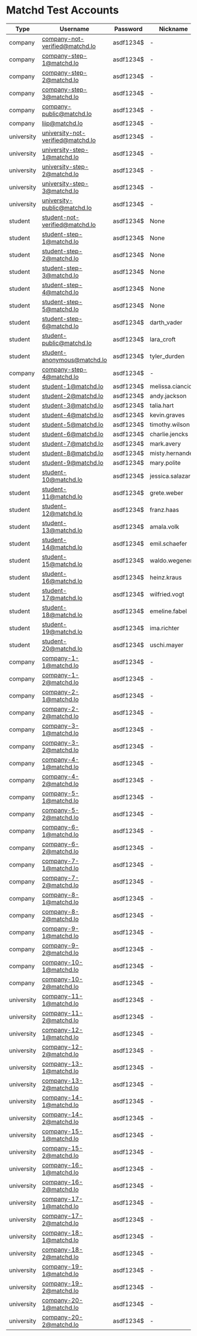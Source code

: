 Matchd Test Accounts
==============
| Type | Username | Password | Nickname | Status | Attachments |
|---|---|---|---|---|---|
| company | company-not-verified@matchd.lo | asdf1234$ | - | incomplete | - |
| company | company-step-1@matchd.lo | asdf1234$ | - | incomplete | - |
| company | company-step-2@matchd.lo | asdf1234$ | - | incomplete | - |
| company | company-step-3@matchd.lo | asdf1234$ | - | incomplete | - |
| company | company-public@matchd.lo | asdf1234$ | - | public | - |
| company | liip@matchd.lo | asdf1234$ | - | public | yes |
| university | university-not-verified@matchd.lo | asdf1234$ | - | incomplete | - |
| university | university-step-1@matchd.lo | asdf1234$ | - | incomplete | - |
| university | university-step-2@matchd.lo | asdf1234$ | - | incomplete | - |
| university | university-step-3@matchd.lo | asdf1234$ | - | incomplete | - |
| university | university-public@matchd.lo | asdf1234$ | - | public | yes |
| student | student-not-verified@matchd.lo | asdf1234$ | None | incomplete | - |
| student | student-step-1@matchd.lo | asdf1234$ | None | incomplete | - |
| student | student-step-2@matchd.lo | asdf1234$ | None | incomplete | - |
| student | student-step-3@matchd.lo | asdf1234$ | None | incomplete | - |
| student | student-step-4@matchd.lo | asdf1234$ | None | incomplete | - |
| student | student-step-5@matchd.lo | asdf1234$ | None | incomplete | - |
| student | student-step-6@matchd.lo | asdf1234$ | darth_vader | incomplete | - |
| student | student-public@matchd.lo | asdf1234$ | lara_croft | public | yes |
| student | student-anonymous@matchd.lo | asdf1234$ | tyler_durden | anonymous | yes |
| company | company-step-4@matchd.lo | asdf1234$ | - | incomplete | - |
| student | student-1@matchd.lo | asdf1234$ | melissa.cianciolo | public | yes |
| student | student-2@matchd.lo | asdf1234$ | andy.jackson | public | yes |
| student | student-3@matchd.lo | asdf1234$ | talia.hart | public | yes |
| student | student-4@matchd.lo | asdf1234$ | kevin.graves | public | yes |
| student | student-5@matchd.lo | asdf1234$ | timothy.wilson | public | yes |
| student | student-6@matchd.lo | asdf1234$ | charlie.jencks | public | yes |
| student | student-7@matchd.lo | asdf1234$ | mark.avery | public | yes |
| student | student-8@matchd.lo | asdf1234$ | misty.hernandez | public | yes |
| student | student-9@matchd.lo | asdf1234$ | mary.polite | public | yes |
| student | student-10@matchd.lo | asdf1234$ | jessica.salazar | public | yes |
| student | student-11@matchd.lo | asdf1234$ | grete.weber | public | yes |
| student | student-12@matchd.lo | asdf1234$ | franz.haas | public | yes |
| student | student-13@matchd.lo | asdf1234$ | amala.volk | public | yes |
| student | student-14@matchd.lo | asdf1234$ | emil.schaefer | anonymous | yes |
| student | student-15@matchd.lo | asdf1234$ | waldo.wegener | public | yes |
| student | student-16@matchd.lo | asdf1234$ | heinz.kraus | public | yes |
| student | student-17@matchd.lo | asdf1234$ | wilfried.vogt | public | yes |
| student | student-18@matchd.lo | asdf1234$ | emeline.fabel | public | yes |
| student | student-19@matchd.lo | asdf1234$ | ima.richter | anonymous | yes |
| student | student-20@matchd.lo | asdf1234$ | uschi.mayer | public | yes |
| company | company-1-1@matchd.lo | asdf1234$ | - | public | yes |
| company | company-1-2@matchd.lo | asdf1234$ | - | public | yes |
| company | company-2-1@matchd.lo | asdf1234$ | - | public | yes |
| company | company-2-2@matchd.lo | asdf1234$ | - | public | yes |
| company | company-3-1@matchd.lo | asdf1234$ | - | public | yes |
| company | company-3-2@matchd.lo | asdf1234$ | - | public | yes |
| company | company-4-1@matchd.lo | asdf1234$ | - | public | yes |
| company | company-4-2@matchd.lo | asdf1234$ | - | public | yes |
| company | company-5-1@matchd.lo | asdf1234$ | - | public | yes |
| company | company-5-2@matchd.lo | asdf1234$ | - | public | yes |
| company | company-6-1@matchd.lo | asdf1234$ | - | public | yes |
| company | company-6-2@matchd.lo | asdf1234$ | - | public | yes |
| company | company-7-1@matchd.lo | asdf1234$ | - | public | yes |
| company | company-7-2@matchd.lo | asdf1234$ | - | public | yes |
| company | company-8-1@matchd.lo | asdf1234$ | - | public | yes |
| company | company-8-2@matchd.lo | asdf1234$ | - | public | yes |
| company | company-9-1@matchd.lo | asdf1234$ | - | public | yes |
| company | company-9-2@matchd.lo | asdf1234$ | - | public | yes |
| company | company-10-1@matchd.lo | asdf1234$ | - | public | yes |
| company | company-10-2@matchd.lo | asdf1234$ | - | public | yes |
| university | company-11-1@matchd.lo | asdf1234$ | - | public | yes |
| university | company-11-2@matchd.lo | asdf1234$ | - | public | yes |
| university | company-12-1@matchd.lo | asdf1234$ | - | public | yes |
| university | company-12-2@matchd.lo | asdf1234$ | - | public | yes |
| university | company-13-1@matchd.lo | asdf1234$ | - | public | yes |
| university | company-13-2@matchd.lo | asdf1234$ | - | public | yes |
| university | company-14-1@matchd.lo | asdf1234$ | - | public | yes |
| university | company-14-2@matchd.lo | asdf1234$ | - | public | yes |
| university | company-15-1@matchd.lo | asdf1234$ | - | public | yes |
| university | company-15-2@matchd.lo | asdf1234$ | - | public | yes |
| university | company-16-1@matchd.lo | asdf1234$ | - | public | yes |
| university | company-16-2@matchd.lo | asdf1234$ | - | public | yes |
| university | company-17-1@matchd.lo | asdf1234$ | - | public | yes |
| university | company-17-2@matchd.lo | asdf1234$ | - | public | yes |
| university | company-18-1@matchd.lo | asdf1234$ | - | public | yes |
| university | company-18-2@matchd.lo | asdf1234$ | - | public | yes |
| university | company-19-1@matchd.lo | asdf1234$ | - | public | yes |
| university | company-19-2@matchd.lo | asdf1234$ | - | public | yes |
| university | company-20-1@matchd.lo | asdf1234$ | - | public | yes |
| university | company-20-2@matchd.lo | asdf1234$ | - | public | yes |
